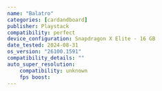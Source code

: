 ```yaml
---
name: "Balatro"
categories: [cardandboard]
publisher: Playstack
compatibility: perfect
device_configuration: Snapdragon X Elite - 16 GB
date_tested: 2024-08-31
os_version: "26100.1591"
compatibility_details: ""
auto_super_resolution:
    compatibility: unknown
    fps boost: 
---
```

